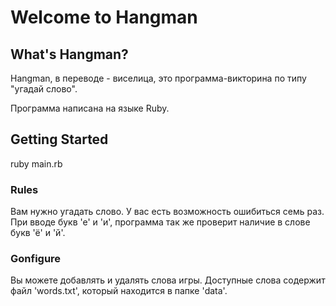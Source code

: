 # Welcome to Hangman
## What's Hangman?
Hangman, в переводе - виселица, это программа-викторина по типу "угадай слово".

Программа написана на языке Ruby.

## Getting Started

ruby main.rb

### Rules
Вам нужно угадать слово. У вас есть возможность ошибиться семь раз. При вводе букв 'е' и 'и', программа так же проверит 
наличие в слове букв 'ё' и 'й'.

### Gonfigure
Вы можете добавлять и удалять слова игры. Доступные слова содержит файл 'words.txt', который находится в папке 'data'.

